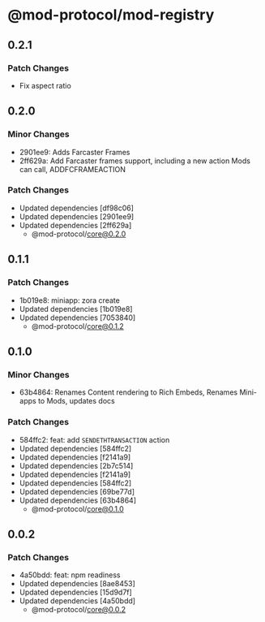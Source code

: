 # @mod-protocol/mod-registry

## 0.2.1

### Patch Changes

- Fix aspect ratio

## 0.2.0

### Minor Changes

- 2901ee9: Adds Farcaster Frames
- 2ff629a: Add Farcaster frames support, including a new action Mods can call, ADDFCFRAMEACTION

### Patch Changes

- Updated dependencies [df98c06]
- Updated dependencies [2901ee9]
- Updated dependencies [2ff629a]
  - @mod-protocol/core@0.2.0

## 0.1.1

### Patch Changes

- 1b019e8: miniapp: zora create
- Updated dependencies [1b019e8]
- Updated dependencies [7053840]
  - @mod-protocol/core@0.1.2

## 0.1.0

### Minor Changes

- 63b4864: Renames Content rendering to Rich Embeds, Renames Mini-apps to Mods, updates docs

### Patch Changes

- 584ffc2: feat: add `SENDETHTRANSACTION` action
- Updated dependencies [584ffc2]
- Updated dependencies [f2141a9]
- Updated dependencies [2b7c514]
- Updated dependencies [f2141a9]
- Updated dependencies [584ffc2]
- Updated dependencies [69be77d]
- Updated dependencies [63b4864]
  - @mod-protocol/core@0.1.0

## 0.0.2

### Patch Changes

- 4a50bdd: feat: npm readiness
- Updated dependencies [8ae8453]
- Updated dependencies [15d9d7f]
- Updated dependencies [4a50bdd]
  - @mod-protocol/core@0.0.2
